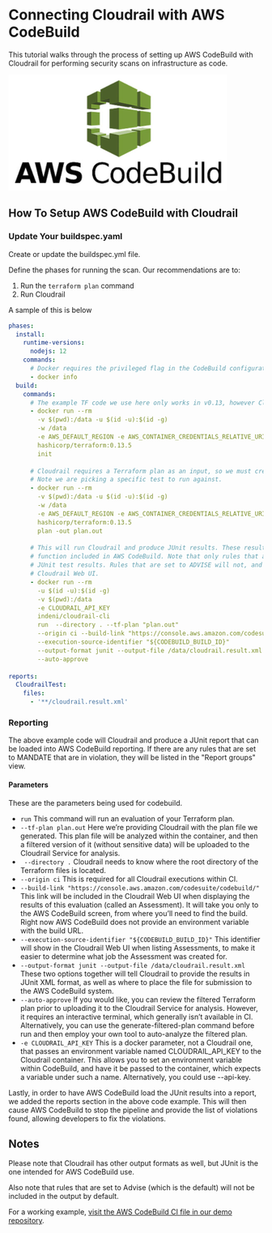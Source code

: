 # Connecting Cloudrail with AWS CodeBuild
This tutorial walks through the process of setting up AWS CodeBuild with Cloudrail for performing security scans on infrastructure as code.

![AWS CodeBuild logo](../_media/integrations/codebuild_logo.png)

## How To Setup AWS CodeBuild with Cloudrail

### Update Your buildspec.yaml
Create or update the buildspec.yml file.

Define the phases for running the scan. Our recommendations are to:

1. Run the `terraform plan` command
2. Run Cloudrail

A sample of this is below

```yaml
phases:
  install:
    runtime-versions:
      nodejs: 12
    commands:
      # Docker requires the privileged flag in the CodeBuild configuration
      - docker info
  build:
    commands:
      # The example TF code we use here only works in v0.13, however Cloudrail supports 0.14 as well.
      - docker run --rm 
        -v $(pwd):/data -u $(id -u):$(id -g)
        -w /data
        -e AWS_DEFAULT_REGION -e AWS_CONTAINER_CREDENTIALS_RELATIVE_URI
        hashicorp/terraform:0.13.5 
        init

      # Cloudrail requires a Terraform plan as an input, so we must create a plan first.
      # Note we are picking a specific test to run against.
      - docker run --rm 
        -v $(pwd):/data -u $(id -u):$(id -g)
        -w /data
        -e AWS_DEFAULT_REGION -e AWS_CONTAINER_CREDENTIALS_RELATIVE_URI
        hashicorp/terraform:0.13.5 
        plan -out plan.out

      # This will run Cloudrail and produce JUnit results. These results are then uploaded into the Reports
      # function included in AWS CodeBuild. Note that only rules that are set to MANDATE will produce
      # JUnit test results. Rules that are set to ADVISE will not, and their results can be viewed in the 
      # Cloudrail Web UI.
      - docker run --rm
        -u $(id -u):$(id -g)
        -v $(pwd):/data 
        -e CLOUDRAIL_API_KEY
        indeni/cloudrail-cli
        run  --directory . --tf-plan "plan.out"
        --origin ci --build-link "https://console.aws.amazon.com/codesuite/codebuild/"
        --execution-source-identifier "${CODEBUILD_BUILD_ID}"  
        --output-format junit --output-file /data/cloudrail.result.xml 
        --auto-approve 

reports:
  CloudrailTest:
    files:
      - '**/cloudrail.result.xml'

```

### Reporting
The above example code will Cloudrail and produce a JUnit report that can be loaded into AWS CodeBuild reporting. If there are any rules that are set to MANDATE that are in violation, they will be listed in the "Report groups" view.

#### Parameters
These are the parameters being used for codebuild.

- `run` This command will run an evaluation of your Terraform plan.
- `--tf-plan plan.out` Here we’re providing Cloudrail with the plan file we generated. This plan file will be analyzed within the container, and then a filtered version of it (without sensitive data) will be uploaded to the Cloudrail Service for analysis.
- ` --directory .` Cloudrail needs to know where the root directory of the Terraform files is located.
- `--origin ci` This is required for all Cloudrail executions within CI.
- `--build-link "https://console.aws.amazon.com/codesuite/codebuild/"` This link will be included in the Cloudrail Web UI when displaying the results of this evaluation (called an Assessment). It will take you only to the AWS CodeBuild screen, from where you’ll need to find the build. Right now AWS CodeBuild does not provide an environment variable with the build URL.
- `--execution-source-identifier "${CODEBUILD_BUILD_ID}"` This identifier will show in the Cloudrail Web UI when listing Assessments, to make it easier to determine what job the Assessment was created for.
- `--output-format junit --output-file /data/cloudrail.result.xml` These two options together will tell Cloudrail to provide the results in JUnit XML format, as well as where to place the file for submission to the AWS CodeBuild system.
- `--auto-approve` If you would like, you can review the filtered Terraform plan prior to uploading it to the Cloudrail Service for analysis. However, it requires an interactive terminal, which generally isn’t available in CI. Alternatively, you can use the generate-filtered-plan command before run and then employ your own tool to auto-analyze the filtered plan.
- `-e CLOUDRAIL_API_KEY` This is a docker parameter, not a Cloudrail one, that passes an environment variable named CLOUDRAIL_API_KEY to the Cloudrail container. This allows you to set an environment variable within CodeBuild, and have it be passed to the container, which expects a variable under such a name. Alternatively, you could use --api-key.


Lastly, in order to have AWS CodeBuild load the JUnit results into a report, we added the reports section in the above code example. This will then cause AWS CodeBuild to stop the pipeline and provide the list of violations found, allowing developers to fix the violations.


## Notes

Please note that Cloudrail has other output formats as well, but JUnit is the one intended for AWS CodeBuild use.

Also note that rules that are set to Advise (which is the default) will not be included in the output by default.

For a working example, [visit the AWS CodeBuild CI file in our demo repository](https://github.com/indeni/cloudrail-demo/blob/master/buildspec.yml).
